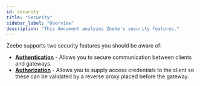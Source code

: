 ```yaml
---
id: security
title: "Security"
sidebar_label: "Overview"
description: "This document analyzes Zeebe's security features."
---
```


Zeebe supports two security features you should be aware of:

- **[Authentication](authentication)** - Allows you to secure communication between clients and gateways.
- **[Authorization](authorization)** - Allows you to supply access credentials to the client so these can be validated by a reverse proxy placed before the gateway.
